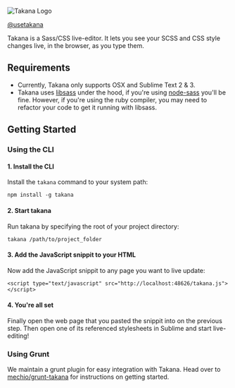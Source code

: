 ![Takana Logo](https://raw.github.com/mechio/takana/master/takana.png)

[@usetakana](https://twitter.com/usetakana)

Takana is a Sass/CSS live-editor. It lets you see your SCSS and CSS style changes live, in the browser, as you type them. 

## Requirements

- Currently, Takana only supports OSX and Sublime Text 2 & 3.
- Takana uses [libsass](https://github.com/hcatlin/libsass) under the hood, if you're using [node-sass](https://github.com/andrew/node-sass) you'll be fine. However, if you're using the ruby compiler, you may need to refactor your code to get it running with libsass.


## Getting Started

### Using the CLI

#### 1. Install the CLI

Install the `takana` command to your system path:

```
npm install -g takana
```

#### 2. Start takana

Run takana by specifying the root of your project directory:

```
takana /path/to/project_folder
```

#### 3. Add the JavaScript snippit to your HTML

Now add the JavaScript snippit to any page you want to live update:

```
<script type="text/javascript" src="http://localhost:48626/takana.js"></script>
```

#### 4. You're all set

Finally open the web page that you pasted the snippit into on the previous step. Then open one of its referenced stylesheets in Sublime and start live-editing!

### Using Grunt

We maintain a grunt plugin for easy integration with Takana. Head over to [mechio/grunt-takana](https://github.com/mechio/grunt-takana) for instructions on getting started.

